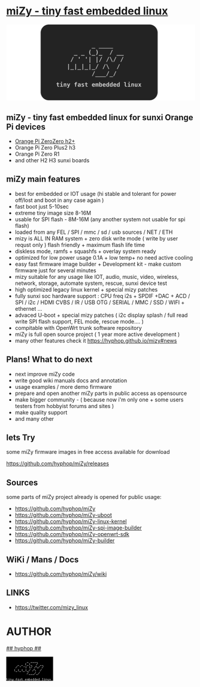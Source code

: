 # [miZy - tiny fast embedded linux](https://hyphop.github.io/mizy/)

![miZy - tiny fast embedded linux](pics/mizy.black.2.svg)


## miZy -  tiny fast embedded linux for sunxi Orange Pi devices

+ [Orange Pi ZeroZero h2+](pages/orange-pi-zero)
+ Orange Pi Zero Plus2 h3
+ Orange Pi Zero R1
+ and other H2 H3 sunxi boards

## miZy main features

+ best for embedded or IOT usage (hi stable and tolerant for power off/lost and boot in any case again )
+ fast boot just 5-10sec
+ extreme tiny image size 8-16M
+ usable for SPI flash - 8M-16M (any another system not usable for spi flash)
+ loaded from any  FEL / SPI / mmc / sd  / usb sources / NET / ETH 
+ mizy is ALL IN RAM system + zero disk write mode ( write by user requst only ) flash friendly + maximum flash life time
+ diskless mode, ramfs + squashfs + overlay system ready 
+ optimized for low power usage 0.1A + low temp+ no need active cooling
+ easy fast firmware image builder + Development kit - make custom firmware just for several minutes
+ mizy suitable for any usage like IOT, audio, music, video, wireless, network, storage, automate  system, rescue, sunxi device test
+ high optimized legacy linux kernel + special mizy patches
+ fully sunxi soc hardware support : CPU freq i2s + SPDIF +DAC + ACD / SPI / i2c / HDMI CVBS / IR / USB OTG / SERIAL / MMC / SSD /  WIFI + ethernet ... 
+ advaced U-boot  + special mizy patches ( i2c display splash /  full read write SPI flash support, FEL mode, rescue mode.... )
+ compitable with OpenWrt trunk software repository
+ miZy is full open source project ( 1 year more active development )
+ many other features check it https://hyphop.github.io/mizy#news

## Plans! What to do next

+ next improve miZy code
+ write good wiki manuals docs and annotation
+ usage examples / more demo firmware  
+ prepare and open another miZy parts in public access as opensource
+ make bigger community - ( because now i'm only one + some users testers from hobbyist forums and sites )
+ make quality support
+ and many other

## lets Try 

some miZy firmware images in free access available for download

https://github.com/hyphop/miZy/releases

## Sources

some parts of miZy project already is opened for public usage: 

+ https://github.com/hyphop/miZy
+ https://github.com/hyphop/miZy-uboot
+ https://github.com/hyphop/miZy-linux-kernel
+ https://github.com/hyphop/miZy-spi-image-builder
+ https://github.com/hyphop/miZy-openwrt-sdk
+ https://github.com/hyphop/miZy-builder

## WiKi / Mans / Docs

+ https://github.com/hyphop/miZy/wiki

## LINKS

+ https://twitter.com/mizy_linux


# AUTHOR

[## hyphop ##](https://hyphop.github.io/)

![miZy](pics/miZy.logo.bw128x64x2.png)
